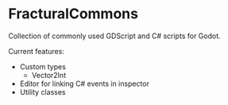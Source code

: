 # FracturalCommons

Collection of commonly used GDScript and C# scripts for Godot.

Current features:
- Custom types
  - Vector2Int
- Editor for linking C# events in inspector
- Utility classes
